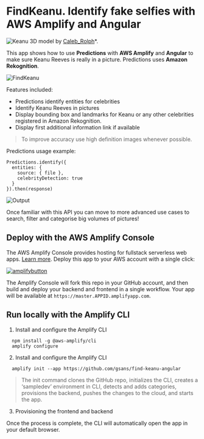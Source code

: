 # FindKeanu. Identify fake selfies with AWS Amplify and Angular

![Keanu](https://i.imgur.com/mIhPGXf.png "Keanu")
3D model by [Caleb_Rolph](https://sketchfab.com/3d-models/john-wick-0e50903a05464728850dab71c1e94fa3)*.

This app shows how to use **Predictions** with **AWS Amplify** and **Angular** to make sure Keanu Reeves is really in a picture. Predictions uses **Amazon Rekognition**.

![FindKeanu](https://i.imgur.com/eOf9Gko.gif "FindKeanu")

Features included:
- Predictions identify entities for celebrities
- Identify Keanu Reeves in pictures
- Display bounding box and landmarks for Keanu or any other celebrities registered in Amazon Rekognition.
- Display first additional information link if available

> To improve accuracy use high definition images whenever possible.

Predictions usage example:
```
Predictions.identify({
  entities: {
    source: { file },
    celebrityDetection: true
  }
}).then(response)
```

![Output](https://i.imgur.com/0ANzOZx.jpg)

Once familiar with this API you can move to more advanced use cases to search, filter and categorise big volumes of pictures!

## Deploy with the AWS Amplify Console

The AWS Amplify Console provides hosting for fullstack serverless web apps. [Learn more](https://console.amplify.aws). Deploy this app to your AWS account with a single click:

[![amplifybutton](https://oneclick.amplifyapp.com/button.svg)](https://console.aws.amazon.com/amplify/home#/deploy?repo=https://github.com/gsans/find-keanu-angular)

The Amplify Console will fork this repo in your GitHub account, and then build and deploy your backend and frontend in a single workflow. Your app will be available at `https://master.APPID.amplifyapp.com`.

## Run locally with the Amplify CLI

1. Install and configure the Amplify CLI

```
  npm install -g @aws-amplify/cli
  amplify configure
```

2. Install and configure the Amplify CLI

```
  amplify init --app https://github.com/gsans/find-keanu-angular
```
  
>The init command clones the GitHub repo, initializes the CLI, creates a ‘sampledev’ environment in CLI, detects and adds categories, provisions the backend, pushes the changes to the cloud, and starts the app.

3. Provisioning the frontend and backend

Once the process is complete, the CLI will automatically open the app in your default browser.